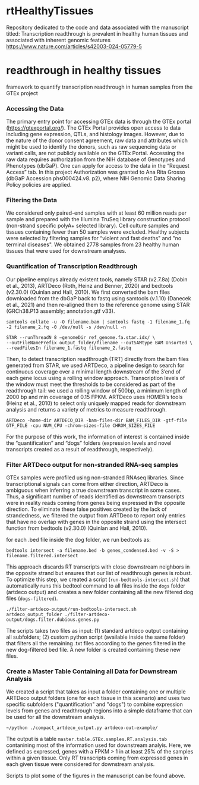 # rtHealthyTissues
Repository dedicated to the code and data associated with the manuscript titled:
Transcription readthrough is prevalent in healthy human tissues and associated with inherent genomic features 
https://www.nature.com/articles/s42003-024-05779-5

# readthrough in healthy tissues
framework to quantify transcription readthrough in human samples from the GTEx project

### Accessing the Data
The primary entry point for accessing GTEx data is through the GTEx portal (https://gtexportal.org/). The GTEx Portal provides open access to data including gene expression, QTLs, and histology images. However, due to the nature of the donor consent agreement, raw data and attributes which might be used to identify the donors, such as raw sequencing data or variant calls, are not publicly available on the GTEx Portal. Accessing the raw data requires authorization from the NIH database of Genotypes and Phenotypes (dbGaP). One can apply for access to the data in the “Request Access” tab. In this project Authorization was granted to Ana Rita Grosso (dbGaP Accession phs000424.v8. p2), where NIH Genomic Data Sharing Policy policies are applied.

### Filtering the Data
We considered only paired-end samples with at least 60 million reads per sample and prepared with the Illumina TruSeq library construction protocol (non-strand specific polyA+ selected library). Cell culture samples and tissues containing fewer than 50 samples were excluded. Healthy subjects were selected by filtering samples for “violent and fast deaths" and "no terminal diseases". We obtained 2778 samples from 23 healthy human tissues that were used for downstream analyses. 

### Quantification of Transcription Readthrough
Our pipeline employs already existent tools, namely STAR (v2.7.8a) (Dobin et al., 2013), ARTDeco (Roth, Heinz and Benner, 2020) and bedtools (v2.30.0) (Quinlan and Hall, 2010). We first converted the bam files downloaded from the dbGaP back to fastq using samtools (v.1.10) (Danecek et al., 2021) and then re-aligned them to the reference genome using STAR (GRCh38.P13 assembly; annotation.gtf v33).

```
samtools collate -u -O filename.bam | samtools fastq -1 filename_1.fq -2 filename_2.fq -0 /dev/null -s /dev/null -n
```

```
STAR --runThreadN 8 –genomeDir ref_genome.fa.star.idx/ \
--outFileNamePrefix output_folder/filename --outSAMtype BAM Unsorted \
--readFilesIn filename_1.fastq filename_2.fastq
```

Then, to detect transcription readthrough (TRT) directly from the bam files generated from STAR, we used ARTDeco,
a pipeline design to search for continuous coverage over a minimal length downstream of the 3’end of each gene locus using 
a rolling window approach. Transcription levels of the window must meet the thresholds to be considered as part of the readthrough tail: 
we used a rolling window of 500bp, a minimum length of 2000 bp and min coverage of 0.15 FPKM. ARTDeco uses HOMER’s tools (Heinz et al., 2010) 
to select only uniquely mapped reads for downstream analysis and returns a variety of metrics to measure readthrough.

```
ARTDeco -home-dir ARTDECO_DIR -bam-files-dir BAM_FILES_DIR -gtf-file GTF_FILE -cpu NUM_CPU -chrom-sizes-file CHROM_SIZES_FILE
```

For the purpose of this work, the information of interest is contained inside the “quantification” and “dogs” folders
(expression levels and novel transcripts created as a result of readthrough, respectively).

### Filter ARTDeco output for non-stranded RNA-seq samples

GTEx samples were profiled using non-stranded RNAseq libraries. Since transcriptional signals can come from either direction, ARTDeco is ambiguous when inferring a true downstream transcript in some cases. Thus, a significant number of reads identified as downstream transcripts were in reality reads coming from genes being expressed in the opposite direction. To eliminate these false positives created by the lack of strandedness, we filtered the output from ARTDeco to report only entries that have no overlap with genes in the opposite strand using the intersect function from bedtools (v2.30.0) (Quinlan and Hall, 2010). 

for each .bed file inside the dog folder, we run bedtools as: 

```
bedtools intersect -a filename.bed -b genes_condensed.bed -v -S > filename.filtered.intersect
```

This approach discards RT transcripts with close downstream neighbors in the opposite strand but ensures that our list of readthrough genes is robust. 
To optimize this step, we created a script (`run-bedtools-intersect.sh`) that automatically runs this bedtool command to all files inside the `dogs` 
folder (artdeco output) and creates a new folder containing all the new filtered dog files (`dogs-filtered`). 

```
./filter-artdeco-output/run-bedtools-intersect.sh artdeco_output_folder ./filter-artdeco-output/dogs.filter.dubious.genes.py
```

The scripts takes two files as input: (1) standard artdeco output containing all subfolders; 
(2) custom python script (available inside the same folder) that filters all the remaining .txt files according to the genes filtered in the new dog-filtered bed file. 
A new folder is created containing these new files.

### Create a Master Table Containing all Data for Downstream Analysis

We created a script that takes as input a folder containing one or multiple ARTDeco output folders (one for each tissue in this scenario) 
and uses two specific subfolders ("quantification" and "dogs") to combine expression levels from genes and readthrough regions into a simple dataframe 
that can be used for all the downstream analysis.

```
~/python ./compact_artdeco_output.py artdeco-out-example/
```

The output is a table `master.table.GTEx.samples.RT.analysis.tab` contanining most of the information used for downstream analyis.
Here, we defined as expressed, genes with a FPKM > 1 in at least 25% of the samples within a given tissue.
Only RT transcripts coming from expressed genes in each given tissue were considered for downstream analysis.

Scripts to plot some of the figures in the manuscript can be found above.
